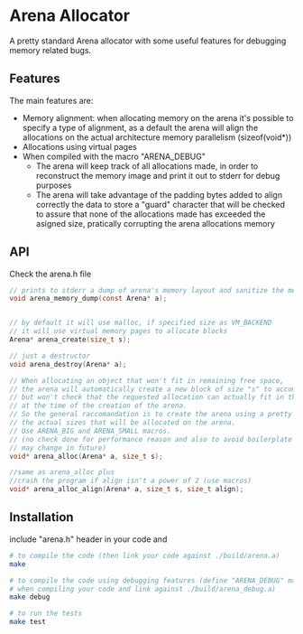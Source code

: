 # Arena Allocator

A pretty standard Arena allocator with some useful features for debugging memory related bugs.

## Features

The main features are:
- Memory alignment: when allocating memory on the arena it's possible to specify a type of alignment, 
as a default the arena will align the allocations on the actual architecture memory parallelism (sizeof(void*))
- Allocations using virtual pages
- When compiled with the macro "ARENA_DEBUG"
    - The arena will keep track of all allocations made, in order to reconstruct the memory image and print it out to stderr for debug purposes
    - The arena will take advantage of the padding bytes added to align correctly the data to store a "guard" character that will be checked to assure that none of the allocations made has exceeded the asigned size, pratically corrupting the arena allocations memory

## API
Check the arena.h file

```c
// prints to stderr a dump of arena's memory layout and sanitize the memory
void arena_memory_dump(const Arena* a);


// by default it will use malloc, if specified size as VM_BACKEND
// it will use virtual memory pages to allocate blocks
Arena* arena_create(size_t s);

// just a destructor
void arena_destroy(Arena* a);

// When allocating an object that won't fit in remaining free space, 
// the arena will automatically create a new block of size "s" to accomodate the request
// but won't check that the requested allocation can actually fit in the real space assigned for allocations
// at the time of the creation of the arena.
// So the general raccomandation is to create the arena using a pretty big size compared to
// the actual sizes that will be allocated on the arena.
// Use ARENA_BIG and ARENA_SMALL macros.
// (no check done for performance reason and also to avoid boilerplate code for checking eventual errors returned, 
// may change in future)
void* arena_alloc(Arena* a, size_t s);

//same as arena_alloc plus 
//crash the program if align isn't a power of 2 (use macros)
void* arena_alloc_align(Arena* a, size_t s, size_t align);

```

## Installation
include "arena.h" header in your code and
```sh
# to compile the code (then link your code against ./build/arena.a)
make 

# to compile the code using debugging features (define "ARENA_DEBUG" macro
# when compiling your code and link against ./build/arena_debug.a)
make debug

# to run the tests
make test
```

